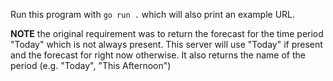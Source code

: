 Run this program with `go run .` which will also print an example URL.

**NOTE** the original requirement was to return the forecast for the time period "Today" which is not always present. This server will use "Today" if present and the forecast for right now otherwise. It also returns the name of the period (e.g. "Today", "This Afternoon")
